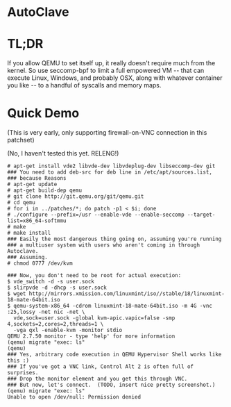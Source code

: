 # AutoClave

# TL;DR

If you allow QEMU to set itself up, it really doesn't require much from the kernel.  So use seccomp-bpf to limit
a full empowered VM -- that can execute Linux, Windows, and probably OSX, along with whatever container you like -- to 
a handful of syscalls and memory maps.

# Quick Demo

(This is very early, only supporting firewall-on-VNC connection in this patchset)

(No, I haven't tested this yet.  RELENG!)

    # apt-get install vde2 libvde-dev libvdeplug-dev libseccomp-dev git
    ### You need to add deb-src for deb line in /etc/apt/sources.list,
    ### because Reasons
    # apt-get update
    # apt-get build-dep qemu
    # git clone http://git.qemu.org/git/qemu.git
    # cd qemu
    # for i in ../patches/*; do patch -p1 < $i; done
    # ./configure --prefix=/usr --enable-vde --enable-seccomp --target-list=x86_64-softmmu
    # make
    # make install
    ### Easily the most dangerous thing going on, assuming you're running
    ### a multiuser system with users who aren't coming in through Autoclave.
    ### Assuming.
    # chmod 0777 /dev/kvm 

    ### Now, you don't need to be root for actual execution:
    $ vde_switch -d -s user.sock
    $ slirpvde -d -dhcp -s user.sock
    $ wget http://mirrors.xmission.com/linuxmint/iso//stable/18/linuxmint-18-mate-64bit.iso 
    $ qemu-system-x86_64 -cdrom linuxmint-18-mate-64bit.iso -m 4G -vnc :25,lossy -net nic -net \
      vde,sock=user.sock -global kvm-apic.vapic=false -smp 4,sockets=2,cores=2,threads=1 \
      -vga qxl -enable-kvm -monitor stdio
    QEMU 2.7.50 monitor - type 'help' for more information
    (qemu) migrate "exec: ls"
    (qemu) 
    ### Yes, arbitrary code execution in QEMU Hypervisor Shell works like this :)
    ### If you've got a VNC link, Control Alt 2 is often full of surprises.
    ### Drop the monitor element and you get this through VNC.
    ### But now, let's connect.  (TODO, insert nice pretty screenshot.)
    (qemu) migrate "exec: ls"
    Unable to open /dev/null: Permission denied


    

    
    